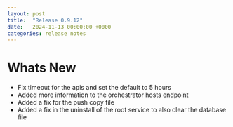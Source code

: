 ```yaml
---
layout: post
title:  "Release 0.9.12"
date:   2024-11-13 00:00:00 +0000
categories: release notes
---
```


# Whats New

- Fix timeout for the apis and set the default to 5 hours
- Added more information to the orchestrator hosts endpoint
- Added a fix for the push copy file
- Added a fix in the uninstall of the root service to also clear the database file


